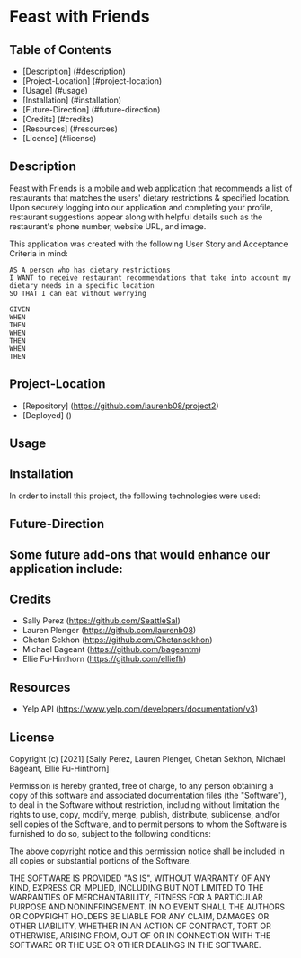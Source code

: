 # Feast with Friends
## Table of Contents
* [Description] (#description)
* [Project-Location] (#project-location)
* [Usage] (#usage)
* [Installation] (#installation)
* [Future-Direction] (#future-direction)
* [Credits] (#credits)
* [Resources] (#resources)
* [License] (#license)

## Description
Feast with Friends is a mobile and web application that recommends a list of restaurants that matches the users' dietary restrictions & specified location. Upon securely logging into our application and completing your profile, restaurant suggestions appear along with helpful details such as the restaurant's phone number, website URL, and image. 

This application was created with the following User Story and Acceptance Criteria in mind:
```
AS A person who has dietary restrictions
I WANT to receive restaurant recommendations that take into account my dietary needs in a specific location
SO THAT I can eat without worrying 
```
```
GIVEN 
WHEN
THEN
WHEN
THEN
WHEN
THEN
```

## Project-Location
* [Repository] (https://github.com/laurenb08/project2)
* [Deployed] ()
  
## Usage

## Installation
In order to install this project, the following technologies were used:

## Future-Direction
Some future add-ons that would enhance our application include:
- 
  
## Credits
- Sally Perez (https://github.com/SeattleSal)
- Lauren Plenger (https://github.com/laurenb08)
- Chetan Sekhon (https://github.com/Chetansekhon)
- Michael Bageant (https://github.com/bageantm)
- Ellie Fu-Hinthorn (https://github.com/elliefh)
  
## Resources
- Yelp API (https://www.yelp.com/developers/documentation/v3)

## License
Copyright (c) [2021] [Sally Perez, Lauren Plenger, Chetan Sekhon, Michael Bageant, Ellie Fu-Hinthorn]

Permission is hereby granted, free of charge, to any person obtaining a copy of this software and associated documentation files (the "Software"), to deal in the Software without restriction, including without limitation the rights to use, copy, modify, merge, publish, distribute, sublicense, and/or sell copies of the Software, and to permit persons to whom the Software is furnished to do so, subject to the following conditions:

The above copyright notice and this permission notice shall be included in all copies or substantial portions of the Software.

THE SOFTWARE IS PROVIDED "AS IS", WITHOUT WARRANTY OF ANY KIND, EXPRESS OR IMPLIED, INCLUDING BUT NOT LIMITED TO THE WARRANTIES OF MERCHANTABILITY, FITNESS FOR A PARTICULAR PURPOSE AND NONINFRINGEMENT. IN NO EVENT SHALL THE AUTHORS OR COPYRIGHT HOLDERS BE LIABLE FOR ANY CLAIM, DAMAGES OR OTHER LIABILITY, WHETHER IN AN ACTION OF CONTRACT, TORT OR OTHERWISE, ARISING FROM, OUT OF OR IN CONNECTION WITH THE SOFTWARE OR THE USE OR OTHER DEALINGS IN THE SOFTWARE.